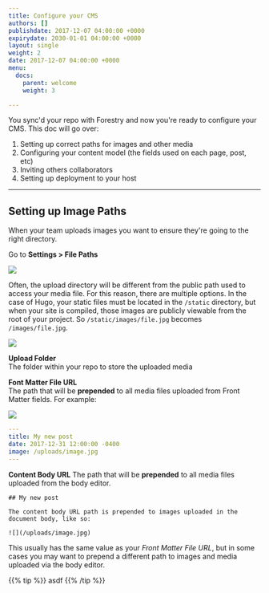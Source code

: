```yaml
---
title: Configure your CMS
authors: []
publishdate: 2017-12-07 04:00:00 +0000
expirydate: 2030-01-01 04:00:00 +0000
layout: single
weight: 2
date: 2017-12-07 04:00:00 +0000
menu:
  docs:
    parent: welcome
    weight: 3

---
```

You sync'd your repo with Forestry and now you're ready to configure your CMS.  This doc will go over:

1. Setting up correct paths for images and other media
2. Configuring your content model (the fields used on each page, post, etc)
3. Inviting others collaborators
4. Setting up deployment to your host

---

## Setting up Image Paths

When your team uploads images you want to ensure they're going to the right directory.

Go to **Settings > File Paths**

![](/uploads/2018/01/settings.png)

Often, the upload directory will be different from the public path used to access your media file. For this reason, there are multiple options.
In the case of Hugo, your static files must be located in the `/static` directory, but when your site is compiled, those images are publicly viewable from the root of your project.  So `/static/images/file.jpg` becomes `/images/file.jpg`.

![](/uploads/2018/01/file-paths.png)

**Upload Folder**  
The folder within your repo to store the uploaded media

**Font Matter File URL**  
The path that will be **prepended** to all media files uploaded from Front Matter fields. For example:

![](/uploads/2018/01/image-field-upload-1.png)

```yaml
---
title: My new post
date: 2017-12-31 12:00:00 -0400
image: /uploads/image.jpg
---
```

**Content Body URL**
The path that will be **prepended** to all media files uploaded from the body editor. 

    ## My new post
    
    The content body URL path is prepended to images uploaded in the document body, like so: 
    
    ![](/uploads/image.jpg)

This usually has the same value as your _Front Matter File URL_, but in some cases you may want to prepend a different path to images and media uploaded via the body editor.

{{% tip %}}
asdf
{{% /tip %}}

<!--

## FMTs

## Time zone

### Hide body

## Invite Collaborators

### Remote Admin

## Configure Deployment -->